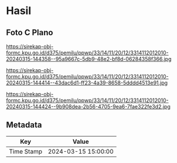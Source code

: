 # Hasil

## Foto C Plano

https://sirekap-obj-formc.kpu.go.id/d375/pemilu/ppwp/33/14/11/20/12/3314112012010-20240315-144358--95a9667c-5db9-48e2-bf8d-06284358f366.jpg

https://sirekap-obj-formc.kpu.go.id/d375/pemilu/ppwp/33/14/11/20/12/3314112012010-20240315-144414--43dac6d1-ff23-4a39-8658-5dddd4513e91.jpg

https://sirekap-obj-formc.kpu.go.id/d375/pemilu/ppwp/33/14/11/20/12/3314112012010-20240315-144424--9b908dea-2b56-4705-9ea6-7fae322fe3d2.jpg


## Metadata

| Key        | Value               |
| ---------- | ------------------- |
| Time Stamp | 2024-03-15 15:00:00 |



